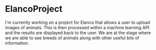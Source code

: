 # ElancoProject
<p>I'm currently working on a project for Elanco that allows a user to upload images of animals. This is then processed within a machine learning API and the results are displayed back to the user. We are at the stage where we are able to see breeds of animals along with other useful bits of information.</p>
